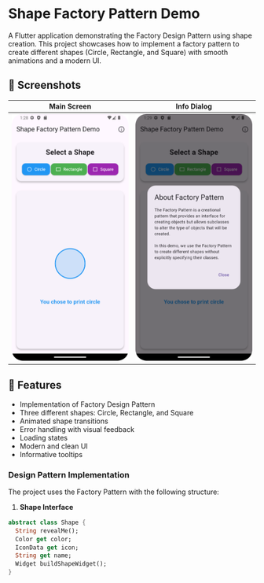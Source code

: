 # Shape Factory Pattern Demo

A Flutter application demonstrating the Factory Design Pattern using shape creation. This project showcases how to implement a factory pattern to create different shapes (Circle, Rectangle, and Square) with smooth animations and a modern UI.

## 📱 Screenshots


| Main Screen | Info Dialog |
|---|---|
| <img src="screenshots/main.png" width="250"> | <img src="screenshots/info.png" width="250"> |

## 🎯 Features

- Implementation of Factory Design Pattern
- Three different shapes: Circle, Rectangle, and Square
- Animated shape transitions
- Error handling with visual feedback
- Loading states
- Modern and clean UI
- Informative tooltips

### Design Pattern Implementation

The project uses the Factory Pattern with the following structure:

1. **Shape Interface**
```dart
abstract class Shape {
  String revealMe();
  Color get color;
  IconData get icon;
  String get name;
  Widget buildShapeWidget();
}